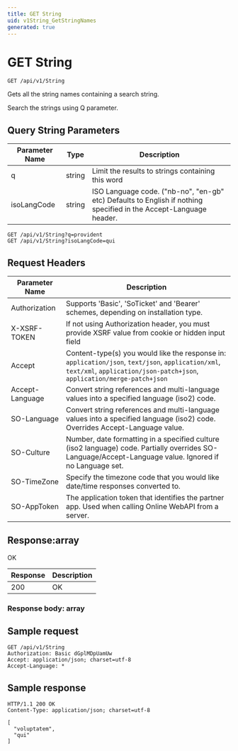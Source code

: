 ```yaml
---
title: GET String
uid: v1String_GetStringNames
generated: true
---
```


# GET String

```http
GET /api/v1/String
```

Gets all the string names containing a search string.


Search the strings using Q parameter.






## Query String Parameters

| Parameter Name | Type |  Description |
|----------------|------|--------------|
| q | string |  Limit the results to strings containing this word |
| isoLangCode | string |  ISO Language code. ("nb-no", "en-gb" etc) Defaults to English if nothing specified in the Accept-Language header. |

```http
GET /api/v1/String?q=provident
GET /api/v1/String?isoLangCode=qui
```


## Request Headers

| Parameter Name | Description |
|----------------|-------------|
| Authorization  | Supports 'Basic', 'SoTicket' and 'Bearer' schemes, depending on installation type. |
| X-XSRF-TOKEN   | If not using Authorization header, you must provide XSRF value from cookie or hidden input field |
| Accept         | Content-type(s) you would like the response in: `application/json`, `text/json`, `application/xml`, `text/xml`, `application/json-patch+json`, `application/merge-patch+json` |
| Accept-Language | Convert string references and multi-language values into a specified language (iso2) code. |
| SO-Language | Convert string references and multi-language values into a specified language (iso2) code. Overrides Accept-Language value. |
| SO-Culture | Number, date formatting in a specified culture (iso2 language) code. Partially overrides SO-Language/Accept-Language value. Ignored if no Language set. |
| SO-TimeZone | Specify the timezone code that you would like date/time responses converted to. |
| SO-AppToken | The application token that identifies the partner app. Used when calling Online WebAPI from a server. |


## Response:array

OK

| Response | Description |
|----------------|-------------|
| 200 | OK |

### Response body: array


## Sample request

```http!
GET /api/v1/String
Authorization: Basic dGplMDpUamUw
Accept: application/json; charset=utf-8
Accept-Language: *
```

## Sample response

```http_
HTTP/1.1 200 OK
Content-Type: application/json; charset=utf-8

[
  "voluptatem",
  "qui"
]
```